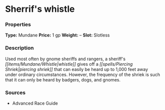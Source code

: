 ﻿---
Title: "Sherrif's whistle"
Type: "Mundane"
Price: "1 gp"
Weight: "–"
Slot: "Slotless"
Description: |
  "Used most often by gnome sheriffs and rangers, a sheriff's whistle gives off a piercing shriek that can easily be heard up to 1,000 feet away under ordinary circumstances. However, the frequency of the shriek is such that it can only be heard by badgers, dogs, and gnomes."
Sources: "['Advanced Race Guide']"
---

# Sherrif's whistle

### Properties

**Type:** Mundane **Price:** 1 gp **Weight:** – **Slot:** Slotless

### Description

Used most often by gnome sheriffs and rangers, a sheriff's _[[items/Mundane/Whistle|whistle]]_ gives off a _[[spells/Piercing Shriek|piercing shriek]]_ that can easily be heard up to 1,000 feet away under ordinary circumstances. However, the frequency of the shriek is such that it can only be heard by badgers, dogs, and gnomes.

### Sources

* Advanced Race Guide